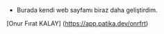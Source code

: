 * Burada kendi web sayfamı biraz daha geliştirdim.


[Onur Fırat KALAY] (https://app.patika.dev/onrfrt)